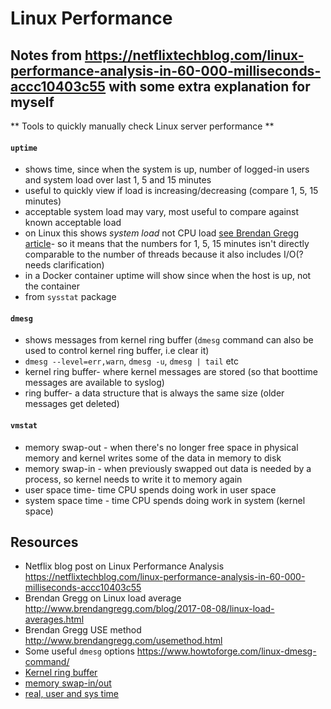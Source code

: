 # Linux Performance

## Notes from https://netflixtechblog.com/linux-performance-analysis-in-60-000-milliseconds-accc10403c55 with some extra explanation for myself

** Tools to quickly manually check Linux server performance **

#### `uptime`
- shows time, since when the system is up, number of logged-in users and system load over last 1, 5 and 15 minutes
- useful to quickly view if load is increasing/decreasing (compare 1, 5, 15 minutes)
- acceptable system load may vary, most useful to compare against known acceptable load
- on Linux this shows _system load_ not CPU load [see Brendan Gregg article](http://www.brendangregg.com/blog/2017-08-08/linux-load-averages.html)- so it means that the numbers for 1, 5, 15 minutes isn't directly comparable to the number of threads because it also includes I/O(?needs clarification)
- in a Docker container uptime will show since when the host is up, not the container
- from `sysstat` package

#### `dmesg`
- shows messages from kernel ring buffer (`dmesg` command can also be used to control kernel ring buffer, i.e clear it)
- `dmesg --level=err,warn`, `dmesg -u`, `dmesg | tail` etc
- kernel ring buffer- where kernel messages are stored (so that boottime messages are available to syslog)
- ring buffer- a data structure that is always the same size (older messages get deleted)

#### `vmstat`
- memory swap-out - when there's no longer free space in physical memory and kernel writes some of the data in memory to disk
- memory swap-in - when previously swapped out data is needed by a process, so kernel needs to write it to memory again
- user space time- time CPU spends doing work in user space
- system space time - time CPU spends doing work in system (kernel space)




## Resources
- Netflix blog post on Linux Performance Analysis https://netflixtechblog.com/linux-performance-analysis-in-60-000-milliseconds-accc10403c55
- Brendan Gregg on Linux load average http://www.brendangregg.com/blog/2017-08-08/linux-load-averages.html
- Brendan Gregg USE method http://www.brendangregg.com/usemethod.html
- Some useful `dmesg` options https://www.howtoforge.com/linux-dmesg-command/
- [Kernel ring buffer](https://unix.stackexchange.com/questions/198178/what-are-the-concepts-of-kernel-ring-buffer-user-level-log-level)
- [memory swap-in/out](https://scoutapm.com/blog/understanding-page-faults-and-memory-swap-in-outs-when-should-you-worry#:~:text=The%20process%20of%20writing%20pages,This%20is%20swapping%2Din.)
- [real, user and sys time](https://stackoverflow.com/questions/556405/what-do-real-user-and-sys-mean-in-the-output-of-time1)